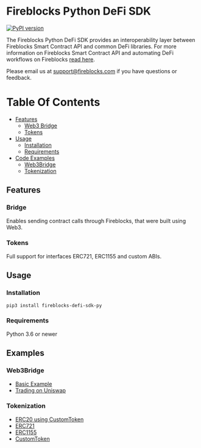 # Fireblocks Python DeFi SDK
[![PyPI version](https://badge.fury.io/py/fireblocks-defi-sdk-py.svg)](https://badge.fury.io/py/fireblocks-defi-sdk)

The Fireblocks Python DeFi SDK provides an interoperability layer between Fireblocks Smart Contract API and common DeFi libraries.
For more information on Fireblocks Smart Contract API and automating DeFi workflows on Fireblocks [read here](https://support.fireblocks.io/hc/en-us/articles/360017709160-Fireblocks-Smart-Contract-API).

Please email us at support@fireblocks.com if you have questions or feedback.
# Table Of Contents
- [Features](#Features)
  - [Web3 Bridge](#Bridge)
  - [Tokens](#Tokens)
- [Usage](#Usage)
  - [Installation](#Installation)
  - [Requirements](#Requirements)
- [Code Examples](#Examples)
  - [Web3Bridge](#Web3Bridge)
  - [Tokenization](#Tokenization)

## Features
### Bridge
Enables sending contract calls through Fireblocks, that were built using Web3.

### Tokens
Full support for interfaces ERC721, ERC1155 and custom ABIs.

## Usage
### Installation
`pip3 install fireblocks-defi-sdk-py`

### Requirements
Python 3.6 or newer

## Examples
### Web3Bridge
* [Basic Example](fireblocks_defi_sdk_py/examples/basic_example.py)
* [Trading on Uniswap](fireblocks_defi_sdk_py/examples/uniswap_example.py)

### Tokenization
* [ERC20 using CustomToken](fireblocks_defi_sdk_py/tokenization/examples/erc20_example.py)
* [ERC721](fireblocks_defi_sdk_py/tokenization/examples/nft_example.py)
* [ERC1155](fireblocks_defi_sdk_py/tokenization/examples/multi_token_example.py)
* [CustomToken](fireblocks_defi_sdk_py/tokenization/examples/custom_token_example.py)
